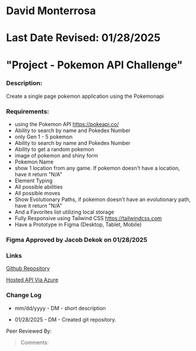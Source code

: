 # David Monterrosa
# Last Date Revised: 01/28/2025
# "Project - Pokemon API Challenge"
### Description:
Create a single page pokemon application using the Pokemonapi

### Requirements:
- using the Pokemon API https://pokeapi.co/
- Ability to search by name and Pokedex Number
- only Gen 1 - 5 pokemon
- Ability to search by name and Pokedex Number
- Ability to get a random pokemon
- image of pokemon and shiny form
- Pokemon Name
- show 1 location from any game. If pokemon doesn't have a location, have it return "N/A"
- Element Typing
- All possible abilities
- All possible moves
- Show Evolutionary Paths, if pokemon doesn't have an evolutionary path, have it return "N/A"
- And a Favorites list utilizing local storage
- Fully Responsive using Tailwind CSS https://tailwindcss.com
- Have a Prototype in Figma (Desktop, Tablet, Mobile)

### Figma Approved by Jacob Dekok on 01/28/2025  

### Links
[Github Repository](https://github.com/davidmonterrosa/MonterrosaDPPokemonAPIChallenge.git)

[Hosted API Via Azure]()

### Change Log
+ mm/dd/yyyy - DM - short description
- 01/28/2025 - DM - Created git repository.

Peer Reviewed By: 
> Comments:
